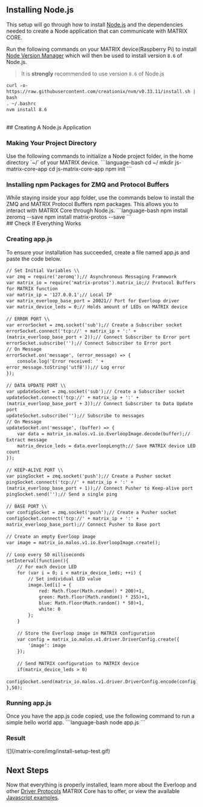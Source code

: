 ## Installing Node.js
This setup will go through how to install <a href="https://nodejs.org/en/" target="_blank">Node.js</a> and the dependencies needed to create a Node application that can communicate with MATRIX CORE.

Run the following commands on your MATRIX device(Raspberry Pi) to install <a href="https://github.com/creationix/nvm" target="_blank">Node Version Manager</a> which will then be used to install version `8.6` of Node.js.
> It is **strongly** recommended to use version `8.6` of Node.js
```language-bash
curl -o- https://raw.githubusercontent.com/creationix/nvm/v0.33.11/install.sh | bash
. ~/.bashrc
nvm install 8.6
```

<br/>
## Creating A Node.js Application
<h3 style="padding-top: 0">Making Your Project Directory</h3>
Use the following commands to initialize a Node project folder, in the home directory `~/` of your MATRIX device.
```language-bash
cd ~/
mkdir js-matrix-core-app
cd js-matrix-core-app
npm init
```

<h3 style="padding-top: 0">Installing npm Packages for ZMQ and Protocol Buffers</h3>
While staying inside your app folder, use the commands below to install the ZMQ and MATRIX Protocol Buffers npm packages. This allows you to interact with MATRIX Core through Node.js.
```language-bash
npm install zeromq --save
npm install matrix-protos --save
```

<br/>
## Check If Everything Works
<h3 style="padding-top: 0">Creating app.js</h3>
To ensure your installation has succeeded, create a file named app.js and paste the code below.

```language-javascript
// Set Initial Variables \\
var zmq = require('zeromq');// Asynchronous Messaging Framework
var matrix_io = require('matrix-protos').matrix_io;// Protocol Buffers for MATRIX function
var matrix_ip = '127.0.0.1';// Local IP
var matrix_everloop_base_port = 20021// Port for Everloop driver
var matrix_device_leds = 0;// Holds amount of LEDs on MATRIX device

// ERROR PORT \\
var errorSocket = zmq.socket('sub');// Create a Subscriber socket
errorSocket.connect('tcp://' + matrix_ip + ':' + (matrix_everloop_base_port + 2));// Connect Subscriber to Error port
errorSocket.subscribe('');// Connect Subscriber to Error port
// On Message
errorSocket.on('message', (error_message) => {
	console.log('Error received: ' + error_message.toString('utf8'));// Log error
});

// DATA UPDATE PORT \\
var updateSocket = zmq.socket('sub');// Create a Subscriber socket
updateSocket.connect('tcp://' + matrix_ip + ':' + (matrix_everloop_base_port + 3));// Connect Subscriber to Data Update port
updateSocket.subscribe('');// Subscribe to messages
// On Message
updateSocket.on('message', (buffer) => {
	var data = matrix_io.malos.v1.io.EverloopImage.decode(buffer);// Extract message
	matrix_device_leds = data.everloopLength;// Save MATRIX device LED count
});

// KEEP-ALIVE PORT \\
var pingSocket = zmq.socket('push');// Create a Pusher socket
pingSocket.connect('tcp://' + matrix_ip + ':' + (matrix_everloop_base_port + 1));// Connect Pusher to Keep-alive port
pingSocket.send('');// Send a single ping

// BASE PORT \\
var configSocket = zmq.socket('push');// Create a Pusher socket
configSocket.connect('tcp://' + matrix_ip + ':' + matrix_everloop_base_port);// Connect Pusher to Base port

// Create an empty Everloop image
var image = matrix_io.malos.v1.io.EverloopImage.create();

// Loop every 50 milliseconds
setInterval(function(){
    // For each device LED
    for (var i = 0; i < matrix_device_leds; ++i) {
        // Set individual LED value
        image.led[i] = {
            red: Math.floor(Math.random() * 200)+1,
            green: Math.floor(Math.random() * 255)+1,
            blue: Math.floor(Math.random() * 50)+1,
            white: 0
        };
    }

    // Store the Everloop image in MATRIX configuration
    var config = matrix_io.malos.v1.driver.DriverConfig.create({
        'image': image
	});
	
    // Send MATRIX configuration to MATRIX device
    if(matrix_device_leds > 0)
        configSocket.send(matrix_io.malos.v1.driver.DriverConfig.encode(config).finish());
},50);
```

<h3 style="padding-top: 0">Running app.js</h3>
Once you have the app.js code copied, use the following command to run a simple hello world app.
```language-bash
node app.js
```
<h3 style="padding-top: 0">Result</h3>
![](/matrix-core/img/install-setup-test.gif)

## Next Steps
Now that everything is properly installed, learn more about the Everloop and other [Driver Protocols](../protocols) MATRIX Core has to offer, or view the available [Javascript examples](../javascript-examples).
